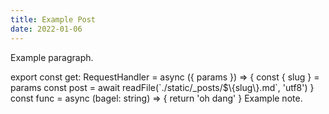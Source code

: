 ```yaml
---
title: Example Post
date: 2022-01-06
---
```


<script>
  import CodeViewer from '$lib/components/CodeViewer.svelte'
  import CodeBlock from '$lib/components/CodeBlock.svelte'
  import Note from '$lib/components/Note.svelte'
</script>

Example paragraph.

<CodeViewer>
  <CodeBlock @escape lang="ts" filename="example1.ts">
    export const get: RequestHandler = async ({ params }) => {
      const { slug } = params
      const post = await readFile(`./static/_posts/$\{slug\}.md`, 'utf8')
    }
  </CodeBlock>

  <CodeBlock lang="ts" filename="example2.ts">
    const func = async (bagel: string) => {
      return 'oh dang'
    }
  </CodeBlock>
</CodeViewer>

<Note>
  Example note.
</Note>
